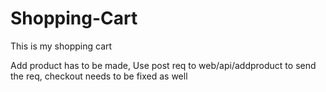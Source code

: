 # Shopping-Cart
This is my shopping cart


Add product has to be made, Use post req to web/api/addproduct to send the req,
checkout needs to be fixed as well 
